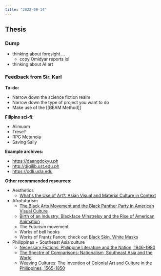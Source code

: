 ```yaml
---
title: "2022-09-14"
---
```

## Thesis
### Dump
- thinking about foresight ...
	- copy Omidyar reports lol
- thinking about AI art

### Feedback from Sir. Karl
**To-do:**
- Narrow down the science fiction realm
- Narrow down the type of project you want to do
- Make use of the [[BEAM Method]]

**Filipino sci-fi:**
- Alimuom
- Trese?
- RPG Metanoia
- Saving Sally

**Example archives:**
- https://daangdokyu.ph
- http://digilib.ust.edu.ph
- https://cdli.ucla.edu

**Other recommended resources:**
- Aesthetics
	- [What's the Use of Art?: Asian Visual and Material Culture in Context](https://uhpress.hawaii.edu/title/whats-the-use-of-art-asian-visual-and-material-culture-in-context/)
- Afrofuturism
	- [The Black Arts Movement and the Black Panther Party in American Visual Culture](https://www.routledge.com/The-Black-Arts-Movement-and-the-Black-Panther-Party-in-American-Visual/Morgan/p/book/9780367663155)
	- [Birth of an Industry: Blackface Minstrelsy and the Rise of American Animation](https://www.amazon.com/Birth-Industry-Blackface-Minstrelsy-Animation/dp/0822358522)
	- The Futurism movement
	- Works of bell hooks
	- Works of Frantz Fanon; check out [Black Skin, White Masks](https://en.wikipedia.org/wiki/Black_Skin,_White_Masks)
- Philippines + Southeast Asia culture
	- [Necessary Fictions: Philippine Literature and the Nation, 1946-1980](https://www.amazon.com/Necessary-Fictions-Philippine-Literature-1946-1980/dp/9715503675)
	- [The Spectre of Comparisons: Nationalism, Southeast Asia and the World](https://www.versobooks.com/books/573-the-spectre-of-comparisons)
	- [Weaving Cultures: The Invention of Colonial Art and Culture in the Philippines, 1565-1850](https://www.goodreads.com/en/book/show/40611247)